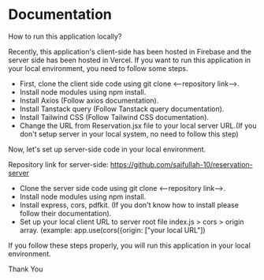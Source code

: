 # Documentation

How to run this application locally?

Recently, this application's client-side has been hosted in Firebase and the server side has been hosted in Vercel. If you want to run this application in your local environment, you need to follow some steps.
- First, clone the client side code using git clone <--repository link-->.
- Install node modules using npm install.
- Install Axios (Follow axios documentation).
- Install Tanstack query (Follow Tanstack query documentation).
- Install Tailwind CSS (Follow Tailwind CSS documentation).
- Change the URL from Reservation.jsx file to your local server URL.(If you don't setup server in your local system, no need to follow this step)
  
Now, let's set up server-side code in your local environment.

 Repository link for server-side:  https://github.com/saifullah-10/reservation-server

 - Clone the server side code using git clone <--repository link-->.
 - Install node modules using npm install.
 - Install express, cors, pdfkit. (If you don't know how to install please follow their documentation).
 - Set up your local client URL to server root file index.js > cors > origin array. (example: app.use(cors({origin: ["your local URL"])  

If you follow these steps properly, you will  run this application in your local environment.

Thank You
